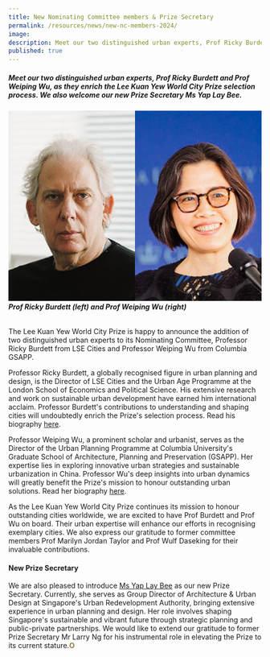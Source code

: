 ```yaml
---
title: New Nominating Committee members & Prize Secretary
permalink: /resources/news/new-nc-members-2024/
image: 
description: Meet our two distinguished urban experts, Prof Ricky Burdett and Prof Weiping Wu, as they enrich the Lee Kuan Yew World City Prize selection process. We also welcome our new Prize Secretary Ms Yap Lay Bee.
published: true 
---
```


##### Meet our two distinguished urban experts, Prof Ricky Burdett and Prof Weiping Wu, as they enrich the Lee Kuan Yew World City Prize selection process. We also welcome our new Prize Secretary Ms Yap Lay Bee.

###### ![Prof Ricky Burdett and Prof Weiping Wu](/images/features/2023/new-nc-members-2024.jpg/)**Prof Ricky Burdett (left) and Prof Weiping Wu (right)**

The Lee Kuan Yew World City Prize is happy to announce the addition of two distinguished urban experts to its Nominating Committee, Professor Ricky Burdett from LSE Cities and Professor Weiping Wu from Columbia GSAPP.

Professor Ricky Burdett, a globally recognised figure in urban planning and design, is the Director of LSE Cities and the Urban Age Programme at the London School of Economics and Political Science. His extensive research and work on sustainable urban development have earned him international acclaim. Professor Burdett's contributions to understanding and shaping cities will undoubtedly enrich the Prize's selection process. Read his biography [here](/ricky-burdett/).

Professor Weiping Wu, a prominent scholar and urbanist, serves as the Director of the Urban Planning Programme at Columbia University's Graduate School of Architecture, Planning and Preservation (GSAPP). Her expertise lies in exploring innovative urban strategies and sustainable urbanization in China. Professor Wu's deep insights into urban dynamics will greatly benefit the Prize's mission to honour outstanding urban solutions. Read her biography [here](/weiping-wu/).

As the Lee Kuan Yew World City Prize continues its mission to honour outstanding cities worldwide, we are excited to have Prof Burdett and Prof Wu on board. Their urban expertise will enhance our efforts in recognising exemplary cities. We also express our gratitude to former committee members Prof Marilyn Jordan Taylor and Prof Wulf Daseking for their invaluable contributions.

#### **New Prize Secretary**

We are also pleased to introduce [Ms Yap Lay Bee](yap-lay-bee) as our new Prize Secretary. Currently, she serves as Group Director of Architecture & Urban Design at Singapore's Urban Redevelopment Authority, bringing extensive experience in urban planning and design. Her role involves shaping Singapore's sustainable and vibrant future through strategic planning and public-private partnerships. We would like to extend our gratitude to former Prize Secretary Mr Larry Ng for his instrumental role in elevating the Prize to its current stature.<b><font color="#967942">O</font></b>

